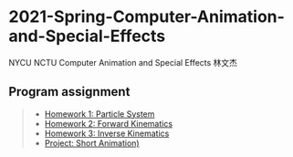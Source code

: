# 2021-Spring-Computer-Animation-and-Special-Effects
NYCU NCTU
Computer Animation and Special Effects 林文杰

## Program assignment
>* [Homework 1: Particle System](/HW1)
>* [Homework 2: Forward Kinematics](/HW2)
>* [Homework 3: Inverse Kinematics](/HW3)
>* [Project: Short Animation)](/project)
